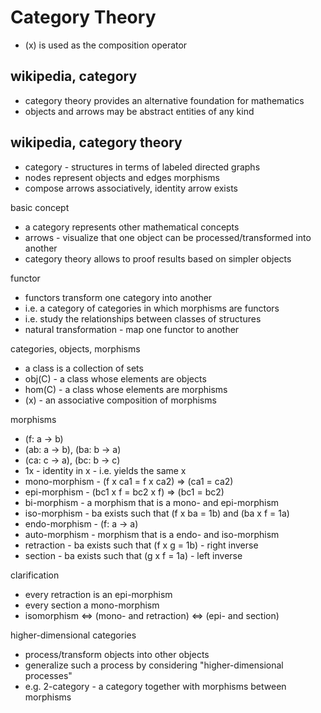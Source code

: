 
<!-- ======================================================================= -->
# Category Theory

* (x) is used as the composition operator

<!-- ======================================================================= -->
## wikipedia, category

* category theory provides an alternative foundation for mathematics
* objects and arrows may be abstract entities of any kind

<!-- ======================================================================= -->
## wikipedia, category theory

* category - structures in terms of labeled directed graphs
* nodes represent objects and edges morphisms
* compose arrows associatively, identity arrow exists

basic concept

* a category represents other mathematical concepts
* arrows - visualize that one object can be processed/transformed into another
* category theory allows to proof results based on simpler objects

functor

* functors transform one category into another
* i.e. a category of categories in which morphisms are functors
* i.e. study the relationships between classes of structures
* natural transformation - map one functor to another

categories, objects, morphisms

* a class is a collection of sets
* obj(C) - a class whose elements are objects
* hom(C) - a class whose elements are morphisms
* (x) - an associative composition of morphisms

morphisms

* (f: a -> b)
* (ab: a -> b), (ba: b -> a)
* (ca: c -> a), (bc: b -> c)
* 1x - identity in x - i.e. yields the same x
* mono-morphism - (f x ca1 = f x ca2) => (ca1 = ca2)
* epi-morphism - (bc1 x f = bc2 x f) => (bc1 = bc2)
* bi-morphism - a morphism that is a mono- and epi-morphism
* iso-morphism - ba exists such that (f x ba = 1b) and (ba x f = 1a)
* endo-morphism - (f: a -> a)
* auto-morphism - morphism that is a endo- and iso-morphism
* retraction - ba exists such that (f x g = 1b) - right inverse
* section - ba exists such that (g x f = 1a) - left inverse

clarification

* every retraction is an epi-morphism
* every section a mono-morphism
* isomorphism <=> (mono- and retraction) <=> (epi- and section)

higher-dimensional categories

* process/transform objects into other objects
* generalize such a process by considering "higher-dimensional processes"
* e.g. 2-category - a category together with morphisms between morphisms

